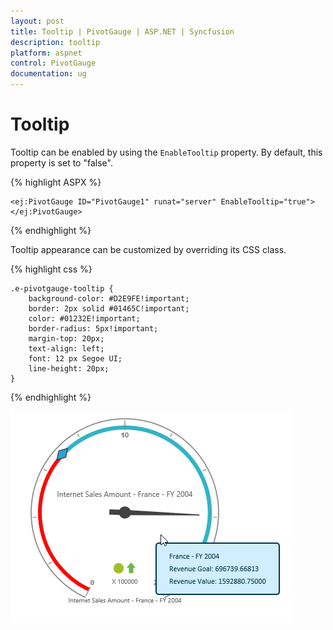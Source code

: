 ```yaml
---
layout: post
title: Tooltip | PivotGauge | ASP.NET | Syncfusion
description: tooltip
platform: aspnet
control: PivotGauge
documentation: ug
---
```


# Tooltip

Tooltip can be enabled by using the `EnableTooltip` property. By default, this property is set to "false".

{% highlight ASPX %}

    <ej:PivotGauge ID="PivotGauge1" runat="server" EnableTooltip="true">
    </ej:PivotGauge>

{% endhighlight  %}

Tooltip appearance can be customized by overriding its CSS class.

{% highlight css %}

    .e-pivotgauge-tooltip {
        background-color: #D2E9FE!important;
        border: 2px solid #01465C!important;
        color: #01232E!important;
        border-radius: 5px!important;
        margin-top: 20px;
        text-align: left;
        font: 12 px Segoe UI;
        line-height: 20px;
    }

{% endhighlight %}

![](Tooltip/Tooltip.png) 
